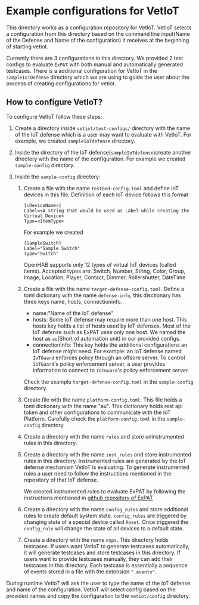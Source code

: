 # Example configurations for VetIoT

This directory works as a configuration repository for VetIoT. VetIoT selects a configuration from this directory based on the command line input(Name of the Defense and Name of the configuration) it receives at the beginning of starting vetiot.

Currently there are 3 configurations in this directory. We provided 2 test configs to evaluate `ExPAT` with both manual and automatically generated testcases. There is a additional configuration for VetIoT in the `sampleIoTDefense` directory which we are using to guide the user about the process of creating configurations for vetiot.

## How to configure VetIoT?

To configure VetIoT follow these steps:
 
1. Create a directory inside `vetiot/test-configs/` directory with the name of the IoT defense which is a user may want to evaluate with VetIoT. For example, we created `sampleIoTdefense` directory.

2. Inside the directory of the IoT defense(`sampleIoTdefense`)create another directory with the name of the configuration. For example we created `sample-config` directory.


3. Inside the `sample-config` directory:
    
    1. Create a file with the name `testbed-config.toml` and define IoT devices in this file. Definition of each IoT device follows this format
        ```
        [<DeviceName>]
        Label=<A string that would be used as Label while creating the Virtual Device>
        Type=<ItemType>
        ```
        For example we created
        ```
        [SampleSwitch]
        Label="Sample Switch"
        Type="Switch"
        ```
        OpenHAB supports only 12 types of virtual IoT devices (called items). Accepted types are: Switch, Number, String, Color, Group, Image, Location, Player, Contact, Dimmer, Rollershutter, DateTime

    2. Create a file with the name `target-defense-config.toml`. Define a toml dictionary with the name `defense-info`, this disctionary has three keys name, hosts, connectioninfo.
        - name:"Name of the IoT defense"
        - hosts: Some IoT defense may require more than one host. This hosts key holds a list of hosts used by IoT defenses. Most of the IoT defense such as ExPAT uses only one host. We named the host as `au`(Short of automation unit) in our provided configs.
        - connectionInfo: This key holds the additional configurations an IoT defense might need. For example: an IoT defense named `IoTGuard` enforces policy through an offsore server. To control `IoTGuard`'s policy enforcement server, a user provides information to connect to `IoTGuard`'s policy enforcement server.

        Check the example `target-defense-config.toml` in the `sample-config` directory.

    3. Create file with the name `platform-config.toml`. This file holds a toml dictionary with the name "au". This dictionary holds rest api token and other configurations to communicate with the IoT Platform. Carefully check the `platform-config.toml` in the `sample-config` directory.

    4. Create a directory with the name `rules` and store uninstrumented rules in this directory.

    5. Create a directory with the name `inst_rules` and store instrumented rules in this directory. Instrumented rules are generated by the IoT defense mechanism VetIoT is evaluating. To generate instrumented rules a user need to follow the instructions mentioned in the repository of that IoT defense.
    
        We created instrumented rules to evaluate ExPAT by following the instructions mentioned in [github repository of ExPAT](https://github.com/expat-paper/expat/tree/master)

    6. Create a directory with the name `config_rules` and store additional rules to create default system state. `config_rules` are triggered by changing state of a special device called `Reset`. Once triggered the `config_rule` will change the state of all devices to a default state.

    7. Create a directory with the name `exps`. This directory holds testcases. If users want VetIoT to generate testcases automatically, it will generate testcases and store testcases in this directory.
    If users want to provide testcases manually, they can add their testcases in this directory. Each testcase is essentially a sequence of events stored in a file with the extension `".events"`.


During runtime VetIoT will ask the user to type the name of the IoT defense and name of the configuration. VetIoT will select config based on the provided names and copy the configuration to the `vetiot/config` directory.